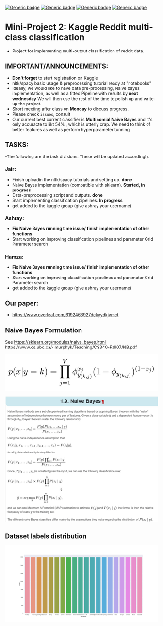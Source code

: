 [![Generic badge](https://img.shields.io/badge/Reddit_Classification-Building-blue.svg)](https://shields.io/)
[![Generic badge](https://img.shields.io/badge/Contributors-3-<COLOR>.svg)](https://shields.io/)
[![Generic badge](https://img.shields.io/badge/COMP551-Applied_Machine_Learning-red.svg)](https://shields.io/)
[![Generic badge](https://img.shields.io/badge/Neat_level-OVER_8000-green.svg)](https://shields.io/)


# Mini-Project 2: Kaggle Reddit multi-class classification
- Project for implementing multi-output classification of reddit data. 

## IMPORTANT/ANNOUNCEMENTS:  
- **Don't forget** to start registration on Kaggle 
- nltk/spacy basic usage &  preprocessing tutorial ready at "notebooks" 
- Ideally, we would like to have data pre-processing, Naive bayes implementation, 
as well as a fitted Pipeline with results by **next wednesday** We will then use the rest of the time 
to polish up and write-up the project. 
- Short meeting after class on **Monday** to discuss progress.
- Please check `issues`, consult  
- Our current best current classifier is **Multinomial Naive Bayes** and it's only accuracte to likt 54% , which is utterly crap. We need to think of better features as well as perform hyperparameter tunning. 


## TASKS: 
-The following are the task divisions. These will be updated accordingly. 

### Jair: 
- Finish uploadin the nltk/spacy tutorials and setting up. **done**
- Naive Bayes implementation (compatible with sklearn). **Started, in progress**
- Data-preprocessing script and outputs. **done**
- Start implementing classification pipelines. **In progress**
- get added to the kaggle group (give ashray your username)

### Ashray: 
- **Fix Naive Bayes running time issue/ finish implementation of other functions**
- Start working on improving classification pipelines and parameter Grid Parameter search

### Hamza: 
- **Fix Naive Bayes running time issue/ finish implementation of other functions**
- Start working on improving classification pipelines and parameter Grid Parameter search 
- get added to the kaggle group (give ashray your username)

## Our paper: 
- https://www.overleaf.com/6192466927dckyydkjvmct

## Naive Bayes Formulation 
See https://sklearn.org/modules/naive_bayes.html
https://www.cs.ubc.ca/~murphyk/Teaching/CS340-Fall07/NB.pdf

![](figs/Bernoulli_NB.png)

![](figs/Naive_Bayes_formulation.png)

## Dataset labels distribution  
![](figs/labels_countplot.png)
